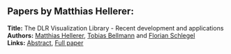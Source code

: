 <h2>Papers by Matthias Hellerer:</h2>
<p>
<b>Title:</b> The DLR Visualization Library - Recent development and applications<br />
<b>Authors:</b> <a href="../authors/author_130.html">Matthias Hellerer</a>, <a href="../authors/author_27.html">Tobias Bellmann</a> and <a href="../authors/author_274.html">Florian Schlegel</a><br />
<b>Links:</b> <a href="../abstracts/abstract_95.pdf">Abstract</a>, <a href="../submissions/ECP14096899_HellererBellmannSchlegel.pdf">Full paper</a>
</p>